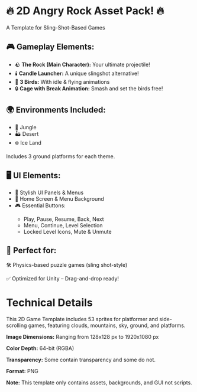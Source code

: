 <h1>🔥 2D Angry Rock Asset Pack! 🔥</h1>
<p>A Template for Sling-Shot-Based Games</p>

<h2>🎮 Gameplay Elements:</h2>
<ul>
    <li>🪨 <strong>The Rock (Main Character):</strong> Your ultimate projectile!</li>
    <li>🕯️ <strong>Candle Launcher:</strong> A unique slingshot alternative!</li>
    <li>🦜 <strong>3 Birds:</strong> With idle & flying animations</li>
    <li>🔒 <strong>Cage with Break Animation:</strong> Smash and set the birds free!</li>
</ul>

<h2>🌍 Environments Included:</h2>
<ul>
    <li>🌴 Jungle</li>
    <li>🏜️ Desert</li>
    <li>❄️ Ice Land</li>
</ul>
<p>Includes 3 ground platforms for each theme.</p>

<h2>🖥️ UI Elements:</h2>
<ul>
    <li>🎨 Stylish UI Panels & Menus</li>
    <li>🏡 Home Screen & Menu Background</li>
    <li>🎮 Essential Buttons:</li>
    <ul>
        <li>Play, Pause, Resume, Back, Next</li>
        <li>Menu, Continue, Level Selection</li>
        <li>Locked Level Icons, Mute & Unmute</li>
    </ul>
</ul>

<h2>🚀 Perfect for:</h2>
<p>🛠️ Physics-based puzzle games (sling shot-style)</p>
<p>✅ Optimized for Unity – Drag-and-drop ready!</p>

<h1>Technical Details</h1>

<p>This 2D Game Template includes 53 sprites for platformer and side-scrolling games, featuring clouds, mountains, sky, ground, and platforms.</p> 

<p><strong>Image Dimensions:</strong> Ranging from 128x128 px to 1920x1080 px</p> 
<p><strong>Color Depth:</strong> 64-bit (RGBA)</p> 
<p><strong>Transparency:</strong> Some contain transparency and some do not.</p> 
<p><strong>Format:</strong> PNG</p> 
<p><strong>Note:</strong> This template only contains assets, backgrounds, and GUI not scripts.</p>

